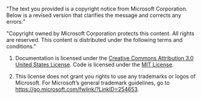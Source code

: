"The text you provided is a copyright notice from Microsoft Corporation. Below is a revised version that clarifies the message and corrects any errors:"

"Copyright owned by Microsoft Corporation protects this content. All rights are reserved. This content is distributed under the following terms and conditions."

1. Documentation is licensed under the [Creative Commons Attribution 3.0 United States License][def]. Code is licensed under the [MIT License](https://opensource.org/licenses/MIT).

2. This license does not grant you rights to use any trademarks or logos of Microsoft. For Microsoft’s general trademark guidelines, go to  <https://go.microsoft.com/fwlink/?LinkID=254653>.

[def]: https://creativecommons.org/licenses/by/3.0/us/legalcode
